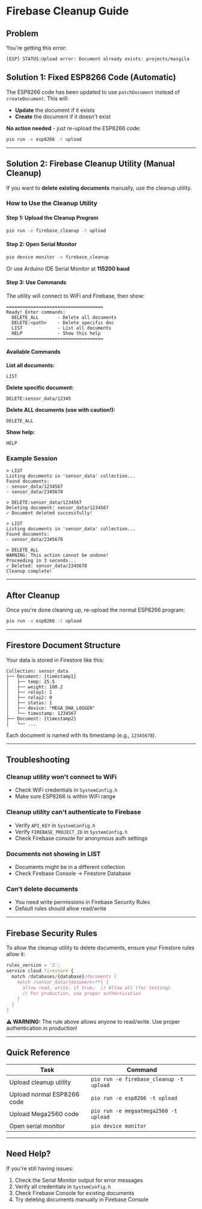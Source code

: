 # Firebase Cleanup Guide

## Problem
You're getting this error:
```
[ESP] STATUS:Upload error: Document already exists: projects/masgila
```

## Solution 1: Fixed ESP8266 Code (Automatic)

The ESP8266 code has been updated to use `patchDocument` instead of `createDocument`. This will:
- **Update** the document if it exists
- **Create** the document if it doesn't exist

**No action needed** - just re-upload the ESP8266 code:
```bash
pio run -e esp8266 -t upload
```

---

## Solution 2: Firebase Cleanup Utility (Manual Cleanup)

If you want to **delete existing documents** manually, use the cleanup utility.

### How to Use the Cleanup Utility

#### Step 1: Upload the Cleanup Program
```bash
pio run -e firebase_cleanup -t upload
```

#### Step 2: Open Serial Monitor
```bash
pio device monitor -e firebase_cleanup
```
Or use Arduino IDE Serial Monitor at **115200 baud**

#### Step 3: Use Commands

The utility will connect to WiFi and Firebase, then show:
```
====================================
Ready! Enter commands:
  DELETE_ALL       - Delete all documents
  DELETE:<path>    - Delete specific doc
  LIST             - List all documents
  HELP             - Show this help
====================================
```

#### Available Commands

**List all documents:**
```
LIST
```

**Delete specific document:**
```
DELETE:sensor_data/12345
```

**Delete ALL documents (use with caution!):**
```
DELETE_ALL
```

**Show help:**
```
HELP
```

### Example Session

```
> LIST
Listing documents in 'sensor_data' collection...
Found documents:
- sensor_data/1234567
- sensor_data/2345678

> DELETE:sensor_data/1234567
Deleting document: sensor_data/1234567
✓ Document deleted successfully!

> LIST
Listing documents in 'sensor_data' collection...
Found documents:
- sensor_data/2345678

> DELETE_ALL
WARNING: This action cannot be undone!
Proceeding in 3 seconds...
✓ Deleted: sensor_data/2345678
Cleanup complete!
```

---

## After Cleanup

Once you're done cleaning up, re-upload the normal ESP8266 program:

```bash
pio run -e esp8266 -t upload
```

---

## Firestore Document Structure

Your data is stored in Firestore like this:

```
Collection: sensor_data
├── Document: {timestamp1}
│   ├── temp: 25.5
│   ├── weight: 100.2
│   ├── relay1: 1
│   ├── relay2: 0
│   ├── status: 1
│   ├── device: "MEGA_DNA_LOGGER"
│   └── timestamp: 1234567
├── Document: {timestamp2}
│   └── ...
```

Each document is named with its timestamp (e.g., `12345678`).

---

## Troubleshooting

### Cleanup utility won't connect to WiFi
- Check WiFi credentials in `SystemConfig.h`
- Make sure ESP8266 is within WiFi range

### Cleanup utility can't authenticate to Firebase
- Verify `API_KEY` in `SystemConfig.h`
- Verify `FIREBASE_PROJECT_ID` in `SystemConfig.h`
- Check Firebase console for anonymous auth settings

### Documents not showing in LIST
- Documents might be in a different collection
- Check Firebase Console → Firestore Database

### Can't delete documents
- You need write permissions in Firebase Security Rules
- Default rules should allow read/write

---

## Firebase Security Rules

To allow the cleanup utility to delete documents, ensure your Firestore rules allow it:

```javascript
rules_version = '2';
service cloud.firestore {
  match /databases/{database}/documents {
    match /sensor_data/{document=**} {
      allow read, write: if true;  // Allow all (for testing)
      // For production, use proper authentication
    }
  }
}
```

**⚠️ WARNING:** The rule above allows anyone to read/write. Use proper authentication in production!

---

## Quick Reference

| Task | Command |
|------|---------|
| Upload cleanup utility | `pio run -e firebase_cleanup -t upload` |
| Upload normal ESP8266 code | `pio run -e esp8266 -t upload` |
| Upload Mega2560 code | `pio run -e megaatmega2560 -t upload` |
| Open serial monitor | `pio device monitor` |

---

## Need Help?

If you're still having issues:

1. Check the Serial Monitor output for error messages
2. Verify all credentials in `SystemConfig.h`
3. Check Firebase Console for existing documents
4. Try deleting documents manually in Firebase Console
